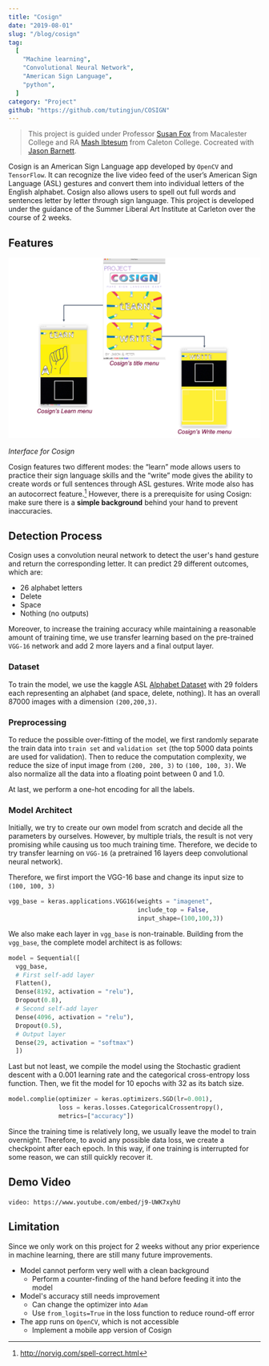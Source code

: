 ```yaml
---
title: "Cosign"
date: "2019-08-01"
slug: "/blog/cosign"
tag:
  [
    "Machine learning",
    "Convolutional Neural Network",
    "American Sign Language",
    "python",
  ]
category: "Project"
github: "https://github.com/tutingjun/COSIGN"
---
```


<blockquote class = "origin"> <p>This project is guided under Professor <a href = "https://sites.google.com/macalester.edu/susan-fox-profile/home">Susan Fox</a> from Macalester College and RA <a href = "https://mash.studio/">Mash Ibtesum</a> from Caleton College. Cocreated with <a href = "https://www.linkedin.com/in/jason-barnett2/">Jason Barnett</a>.</p></blockquote>

Cosign is an American Sign Language app developed by `OpenCV` and `TensorFlow`. It can recognize the live video feed of the user’s American Sign Language (ASL) gestures and convert them into individual letters of the English alphabet. Cosign also allows users to spell out full words and sentences letter by letter through sign language. This project is developed under the guidance of the Summer Liberal Art Institute at Carleton over the course of 2 weeks.

## Features

![Cosign interface](./cosign1.png)

<p class="figure-caption"><em>Interface for Cosign</em></p>

Cosign features two different modes: the “learn” mode allows users to practice their sign language skills and the “write” mode gives the ability to create words or full sentences through ASL gestures. Write mode also has an autocorrect feature.[^1] However, there is a prerequisite for using Cosign: make sure there is a **simple background** behind your hand to prevent inaccuracies.

## Detection Process

Cosign uses a convolution neural network to detect the user's hand gesture and return the corresponding letter. It can predict 29 different outcomes, which are:

- 26 alphabet letters
- Delete
- Space
- Nothing (no outputs)

Moreover, to increase the training accuracy while maintaining a reasonable amount of training time, we use transfer learning based on the pre-trained `VGG-16` network and add 2 more layers and a final output layer.

### Dataset

To train the model, we use the kaggle ASL [Alphabet Dataset](https://www.kaggle.com/datasets/grassknoted/asl-alphabet) with 29 folders each representing an alphabet (and space, delete, nothing). It has an overall 87000 images with a dimension `(200,200,3)`.

### Preprocessing

To reduce the possible over-fitting of the model, we first randomly separate the train data into `train set` and `validation set` (the top 5000 data points are used for validation). Then to reduce the computation complexity, we reduce the size of input image from `(200, 200, 3)` to `(100, 100, 3)`. We also normalize all the data into a floating point between 0 and 1.0.

At last, we perform a one-hot encoding for all the labels.

### Model Architect

Initially, we try to create our own model from scratch and decide all the parameters by ourselves. However, by multiple trials, the result is not very promising while causing us too much training time. Therefore, we decide to try transfer learning on `VGG-16` (a pretrained 16 layers deep convolutional neural network).

Therefore, we first import the VGG-16 base and change its input size to `(100, 100, 3)`

```python
vgg_base = keras.applications.VGG16(weights = "imagenet",
                                    include_top = False,
                                    input_shape=(100,100,3))
```

We also make each layer in `vgg_base` is non-trainable. Building from the `vgg_base`, the complete model architect is as follows:

```python
model = Sequential([
  vgg_base,
  # First self-add layer
  Flatten(),
  Dense(8192, activation = "relu"),
  Dropout(0.8),
  # Second self-add layer
  Dense(4096, activation = "relu"),
  Dropout(0.5),
  # Output layer
  Dense(29, activation = "softmax")
  ])
```

Last but not least, we compile the model using the Stochastic gradient descent with a 0.001 learning rate and the categorical cross-entropy loss function. Then, we fit the model for 10 epochs with 32 as its batch size.

```python
model.complie(optimizer = keras.optimizers.SGD(lr=0.001),
              loss = keras.losses.CategoricalCrossentropy(),
              metrics=["accuracy"])
```

Since the training time is relatively long, we usually leave the model to train overnight. Therefore, to avoid any possible data loss, we create a checkpoint after each epoch. In this way, if one training is interrupted for some reason, we can still quickly recover it.

## Demo Video

`video: https://www.youtube.com/embed/j9-UWK7xyhU`

## Limitation

Since we only work on this project for 2 weeks without any prior experience in machine learning, there are still many future improvements.

- Model cannot perform very well with a clean background
  - Perform a counter-finding of the hand before feeding it into the model
- Model's accuracy still needs improvement
  - Can change the optimizer into `Adam`
  - Use `from_logits=True` in the loss function to reduce round-off error
- The app runs on `OpenCV`, which is not accessible
  - Implement a mobile app version of Cosign

[^1]: http://norvig.com/spell-correct.html
